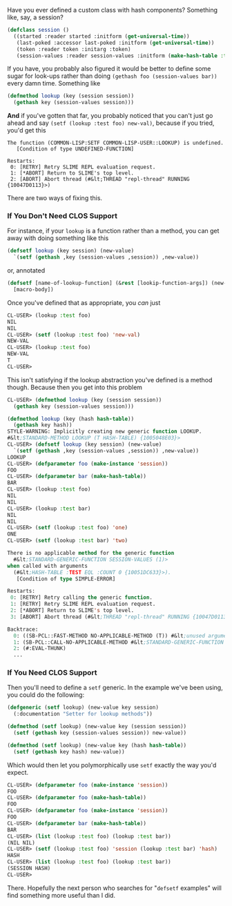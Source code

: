Have you ever defined a custom class with hash components? Something like, say, a session?

```lisp
(defclass session ()
  ((started :reader started :initform (get-universal-time))
   (last-poked :accessor last-poked :initform (get-universal-time))
   (token :reader token :initarg :token)
   (session-values :reader session-values :initform (make-hash-table :test 'equal))))
```

If you have, you probably also figured it would be better to define some sugar for look-ups rather than doing `(gethash foo (session-values bar))` every damn time. Something like

```lisp
(defmethod lookup (key (session session))
  (gethash key (session-values session)))
```

**And** if you've gotten that far, you probably noticed that you can't just go ahead and say `(setf (lookup :test foo) new-val)`, because if you tried, you'd get this

```
The function (COMMON-LISP:SETF COMMON-LISP-USER::LOOKUP) is undefined.
   [Condition of type UNDEFINED-FUNCTION]

Restarts:
 0: [RETRY] Retry SLIME REPL evaluation request.
 1: [*ABORT] Return to SLIME's top level.
 2: [ABORT] Abort thread (#&lt;THREAD "repl-thread" RUNNING {10047D0113}>)
```

There are two ways of fixing this.

### <a name="if-you-dont-need-clos-support"></a>If You Don't Need CLOS Support

For instance, if your `lookup` is a function rather than a method, you can get away with doing something like this

```lisp
(defsetf lookup (key session) (new-value)
  `(setf (gethash ,key (session-values ,session)) ,new-value))
```

or, annotated

```lisp
(defsetf [name-of-lookup-function] (&rest [lookip-function-args]) (new-value)
  [macro-body])
```

Once you've defined that as appropriate, you *can* just

```lisp
CL-USER> (lookup :test foo)
NIL
NIL
CL-USER> (setf (lookup :test foo) 'new-val)
NEW-VAL
CL-USER> (lookup :test foo)
NEW-VAL
T
CL-USER> 
```

This isn't satisfying if the lookup abstraction you've defined is a method though. Because then you get into this problem

```lisp
CL-USER> (defmethod lookup (key (session session))
  (gethash key (session-values session)))

(defmethod lookup (key (hash hash-table))
  (gethash key hash))
STYLE-WARNING: Implicitly creating new generic function LOOKUP.
#&lt;STANDARD-METHOD LOOKUP (T HASH-TABLE) {1005048E03}>
CL-USER> (defsetf lookup (key session) (new-value)
  `(setf (gethash ,key (session-values ,session)) ,new-value))
LOOKUP
CL-USER> (defparameter foo (make-instance 'session))
FOO
CL-USER> (defparameter bar (make-hash-table))
BAR
CL-USER> (lookup :test foo)
NIL
NIL
CL-USER> (lookup :test bar)
NIL
NIL
CL-USER> (setf (lookup :test foo) 'one)
ONE
CL-USER> (setf (lookup :test bar) 'two)

There is no applicable method for the generic function
  #&lt;STANDARD-GENERIC-FUNCTION SESSION-VALUES (1)>
when called with arguments
  (#&lt;HASH-TABLE :TEST EQL :COUNT 0 {10051DC633}>).
   [Condition of type SIMPLE-ERROR]

Restarts:
 0: [RETRY] Retry calling the generic function.
 1: [RETRY] Retry SLIME REPL evaluation request.
 2: [*ABORT] Return to SLIME's top level.
 3: [ABORT] Abort thread (#&lt;THREAD "repl-thread" RUNNING {10047D0113}>)

Backtrace:
  0: ((SB-PCL::FAST-METHOD NO-APPLICABLE-METHOD (T)) #&lt;unused argument> #&lt;unused argument> #&lt;STANDARD-GENERIC-FUNCTION SESSION-VALUES (1)> #&lt;HASH-TABLE :TEST EQL :COUNT 0 {10051DC633}>)
  1: (SB-PCL::CALL-NO-APPLICABLE-METHOD #&lt;STANDARD-GENERIC-FUNCTION SESSION-VALUES (1)> (#&lt;HASH-TABLE :TEST EQL :COUNT 0 {10051DC633}>))
  2: (#:EVAL-THUNK)
  ...
```

### <a name="if-you-need-clos-support"></a>If You Need CLOS Support

Then you'll need to define a `setf` generic. In the example we've been using, you could do the following:

```lisp
(defgeneric (setf lookup) (new-value key session)
  (:documentation "Setter for lookup methods"))

(defmethod (setf lookup) (new-value key (session session))
  (setf (gethash key (session-values session)) new-value))

(defmethod (setf lookup) (new-value key (hash hash-table))
  (setf (gethash key hash) new-value))
```

Which would then let you polymorphically use `setf` exactly the way you'd expect.

```lisp
CL-USER> (defparameter foo (make-instance 'session))
FOO
CL-USER> (defparameter foo (make-hash-table))
FOO
CL-USER> (defparameter foo (make-instance 'session))
FOO
CL-USER> (defparameter bar (make-hash-table))
BAR
CL-USER> (list (lookup :test foo) (lookup :test bar))
(NIL NIL)
CL-USER> (setf (lookup :test foo) 'session (lookup :test bar) 'hash)
HASH
CL-USER> (list (lookup :test foo) (lookup :test bar))
(SESSION HASH)
CL-USER>
```

There. Hopefully the next person who searches for "`defsetf` examples" will find something more useful than I did.
